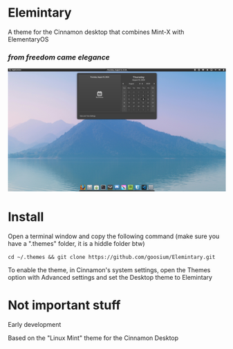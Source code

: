 # Elemintary
A theme for the Cinnamon desktop that combines Mint-X with ElementaryOS

### *from freedom came elegance*

![screenshot](screenshot.png)

# Install
Open a terminal window and copy the following command (make sure you have a ".themes" folder, it is a hiddle folder btw)

```
cd ~/.themes && git clone https://github.com/goosium/Elemintary.git
```

To enable the theme, in Cinnamon's system settings, open the Themes option with Advanced settings and set the Desktop theme to Elemintary


# Not important stuff
Early development

Based on the "Linux Mint" theme for the Cinnamon Desktop
